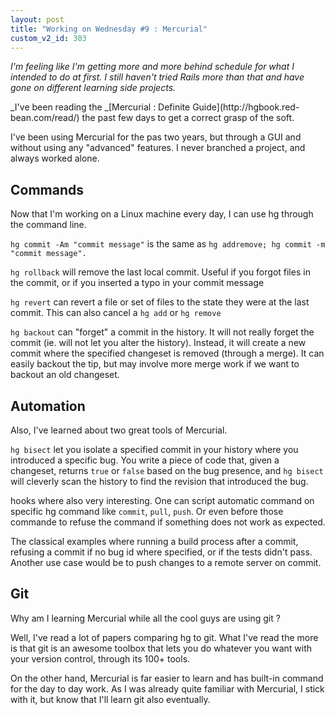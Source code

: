 ```yaml
---
layout: post
title: "Working on Wednesday #9 : Mercurial"
custom_v2_id: 303
---
```


_I'm feeling like I'm getting more and more behind schedule for what I
intended to do at first. I still haven't tried Rails more than that and have
gone on different learning side projects._

_I've been reading the _[Mercurial : Definite Guide](http://hgbook.red-
bean.com/read/) the past few days to get a correct grasp of the soft.

I've been using Mercurial for the pas two years, but through a GUI and without
using any "advanced" features. I never branched a project, and always worked
alone.

## Commands

Now that I'm working on a Linux machine every day, I can use hg through the
command line.

`hg commit -Am "commit message"` is the same as `hg addremove; hg commit -m
"commit message".`

`hg rollback` will remove the last local commit. Useful if you forgot files in
the commit, or if you inserted a typo in your commit message

`hg revert` can revert a file or set of files to the state they were at the
last commit. This can also cancel a `hg add` or `hg remove`

`hg backout` can "forget" a commit in the history. It will not really forget
the commit (ie. will not let you alter the history). Instead, it will create a
new commit where the specified changeset is removed (through a merge). It can
easily backout the tip, but may involve more merge work if we want to backout
an old changeset.

## Automation

Also, I've learned about two great tools of Mercurial.

`hg bisect` let you isolate a specified commit in your history where you
introduced a specific bug. You write a piece of code that, given a changeset,
returns `true` or `false` based on the bug presence, and `hg bisect` will
cleverly scan the history to find the revision that introduced the bug.

hooks where also very interesting. One can script automatic command on
specific hg command like `commit`, `pull`, `push`. Or even before those
commande to refuse the command if something does not work as expected.

The classical examples where running a build process after a commit, refusing
a commit if no bug id where specified, or if the tests didn't pass. Another
use case would be to push changes to a remote server on commit.

## Git

Why am I learning Mercurial while all the cool guys are using git ?

Well, I've read a lot of papers comparing hg to git. What I've read the more
is that git is an awesome toolbox that lets you do whatever you want with your
version control, through its 100+ tools.

On the other hand, Mercurial is far easier to learn and has built-in command
for the day to day work. As I was already quite familiar with Mercurial, I
stick with it, but know that I'll learn git also eventually.



